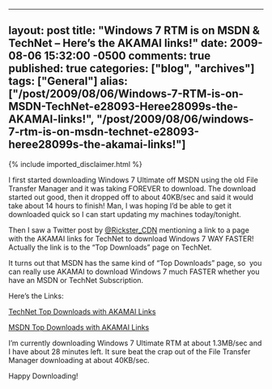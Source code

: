   ---
  layout: post
  title: "Windows 7 RTM is on MSDN & TechNet – Here’s the AKAMAI links!"
  date: 2009-08-06 15:32:00 -0500
  comments: true
  published: true
  categories: ["blog", "archives"]
  tags: ["General"]
  alias: ["/post/2009/08/06/Windows-7-RTM-is-on-MSDN-TechNet-e28093-Heree28099s-the-AKAMAI-links!", "/post/2009/08/06/windows-7-rtm-is-on-msdn-technet-e28093-heree28099s-the-akamai-links!"]
  ---
<!-- more -->
{% include imported_disclaimer.html %}
<p>I first started downloading Windows 7 Ultimate off MSDN using the old File Transfer Manager and it was taking FOREVER to download. The download started out good, then it dropped off to about 40KB/sec and said it would take about 14 hours to finish! Man, I was hoping I’d be able to get it downloaded quick so I can start updating my machines today/tonight.</p>  <p>Then I saw a Twitter post by <a href="http://twitter.com/Rickster_CDN" target="_blank">@Rickster_CDN</a> mentioning a link to a page with the AKAMAI links for TechNet to download Windows 7 WAY FASTER! Actually the link is to the “Top Downloads” page on TechNet.</p>  <p>It turns out that MSDN has the same kind of “Top Downloads” page, so&#160; you can really use AKAMAI to download Windows 7 much FASTER whether you have an MSDN or TechNet Subscription.</p>  <p>Here’s the Links:</p>  <p><a href="https://technet.microsoft.com/en-us/subscriptions/securedownloads/dd692862.aspx" target="_blank">TechNet Top Downloads with AKAMAI Links</a></p>  <p><a href="https://msdn.microsoft.com/en-us/subscriptions/securedownloads/bb608344.aspx" target="_blank">MSDN Top Downloads with AKAMAI Links</a></p>  <p>I’m currently downloading Windows 7 Ultimate RTM at about 1.3MB/sec and I have about 28 minutes left. It sure beat the crap out of the File Transfer Manager downloading at about 40KB/sec.</p>  <p>Happy Downloading!</p>
